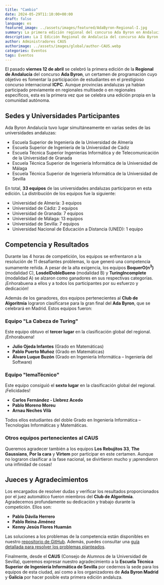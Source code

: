 ```yaml
---
title: "Cambio"
date: 2024-05-29T11:10:00+00:00
draft: false
language: es
featured_image: ../assets/images/featured/AdaByron-Regional-I.jpg
summary: La primera edición regional del concurso Ada Byron en Andalucía reunió a 33 equipos de diversas universidades andaluzas en un evento de programación para impulsar la participación en el ICPC. El certamen se desarrolló simultáneamente en varias sedes universitarias, con una competencia intensa que duró 4 horas. Dos equipos del CAUS se clasificaron para la final en Madrid.
description: La I Edición Regional de Andalucía del concurso Ada Byron se celebró con la participación de 33 equipos de universidades andaluzas en un emocionante certamen de programación. Durante 4 horas, los estudiantes enfrentaron 11 problemas complejos, destacando los equipos BoquerO(n³), LosdelDobleBueno y TuringIncomplete en sus respectivas categorías. Además, dos equipos del Club de Algoritmia se clasificaron para la gran final en Madrid. La competición fue posible gracias a la colaboración de las sedes universitarias y la dedicación de los jueces del CAUS.
author: Administradores CAUS
authorimage: ../assets/images/global/author-CAUS.webp
categories: Eventos
tags: Eventos
---
```



El pasado **viernes 12 de abril** se celebró la primera edición de la **Regional de Andalucía** del concurso **Ada Byron**, un certamen de programación cuyo objetivo es fomentar la participación de estudiantes en el prestigioso concurso internacional **ICPC**. Aunque provincias andaluzas ya habían participado previamente en regionales multisede o en regionales específicos, esta es la primera vez que se celebra una edición propia en la comunidad autónoma.

## Sedes y Universidades Participantes

Ada Byron Andalucía tuvo lugar simultáneamente en varias sedes de las universidades andaluzas:

- Escuela Superior de Ingeniería de la Universidad de Almería
- Escuela Superior de Ingeniería de la Universidad de Cádiz
- Escuela Técnica Superior Ingenierías Informática y de Telecomunicación de la Universidad de Granada
- Escuela Técnica Superior de Ingeniería Informática de la Universidad de Málaga
- Escuela Técnica Superior de Ingeniería Informática de la Universidad de Sevilla

En total, **33 equipos** de las universidades andaluzas participaron en esta edición. La distribución de los equipos fue la siguiente:

- Universidad de Almería: 3 equipos
- Universidad de Cádiz: 2 equipos
- Universidad de Granada: 7 equipos
- Universidad de Málaga: 13 equipos
- Universidad de Sevilla: 7 equipos
- Universidad Nacional de Educación a Distancia (UNED): 1 equipo

## Competencia y Resultados

Durante las 4 horas de competición, los equipos se enfrentaron a la resolución de 11 desafiantes problemas, lo que generó una competencia sumamente reñida. A pesar de la alta exigencia, los equipos **BoquerO(n<sup>3</sup>)** (modalidad C), **LosdelDobleBueno** (modalidad B) y **TuringIncomplete** (modalidad A) se alzaron como ganadores en sus respectivas categorías. ¡Enhorabuena a ellos y a todos los participantes por su esfuerzo y dedicación!

Además de los ganadores, dos equipos pertenecientes al **Club de Algoritmia** lograron clasificarse para la gran final del **Ada Byron**, que se celebrará en Madrid. Estos equipos fueron:

### Equipo **"La Cabeza de Turing"**

Este equipo obtuvo el **tercer lugar** en la clasificación global del regional. ¡Enhorabuena!

- **Julio Ojeda Infantes** (Grado en Matemáticas)
- **Pablo Puerto Muñoz** (Grado en Matemáticas)
- **Álvaro Luque Buzón** (Grado en Ingeniería Informática – Ingeniería del Software)

### Equipo **"lemaTécnico"**

Este equipo consiguió el **sexto lugar** en la clasificación global del regional. ¡Felicidades!

- **Carlos Fernández - Llebrez Acedo**
- **Pablo Moreno Moreu**
- **Arnau Neches Vilà**

Todos ellos estudiantes del doble Grado en Ingeniería Informática – Tecnologías Informáticas y Matemáticas.

### Otros equipos pertenecientes al CAUS

Queremos agradecer también a los equipos **Los Rebujitos 33**, **The Gaussians**, **Por la cara** y **Virtem** por participar en este certamen. Aunque no lograron clasificar a la fase nacional, se divirtieron mucho y ¡aprendieron una infinidad de cosas!
    

## Jueces y Agradecimientos

Los encargados de resolver dudas y verificar los resultados proporcionados por el juez automático fueron miembros del **Club de Algoritmia**. Agradecemos profundamente su dedicación y trabajo durante la competición. Ellos son:

- **Pablo Dávila Herrero**
- **Pablo Reina Jiménez**
- **Kenny Jesús Flores Huamán**

Las soluciones a los problemas de la competencia están disponibles en nuestro [repositorio de GitHub](https://github.com/algoritmiaUS/ada-byron). Además, puedes consultar una [guía detallada para resolver los problemas planteados](Soluciones-Regional-Andalucía.pdf).


Finalmente, desde el **CAUS** (Consejo de Alumnos de la Universidad de Sevilla), queremos expresar nuestro agradecimiento a la **Escuela Técnica Superior de Ingeniería Informática de Sevilla** por cedernos la sede para los equipos de esta ciudad, así como a los organizadores de **Ada Byron Madrid** y **Galicia** por hacer posible esta primera edición andaluza.

